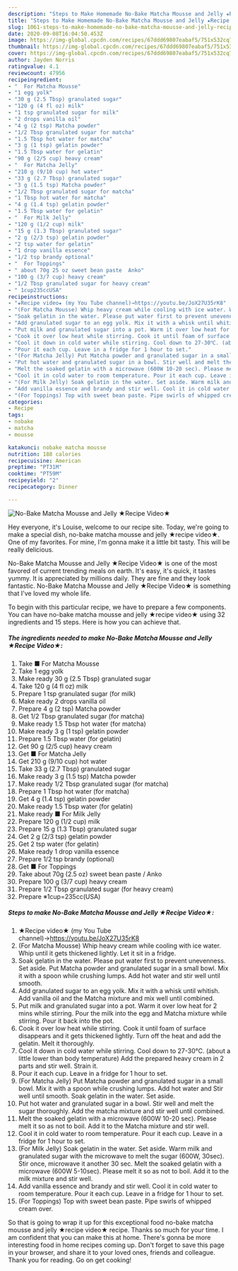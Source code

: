 ```yaml
---
description: "Steps to Make Homemade No-Bake Matcha Mousse and Jelly ★Recipe Video★"
title: "Steps to Make Homemade No-Bake Matcha Mousse and Jelly ★Recipe Video★"
slug: 1061-steps-to-make-homemade-no-bake-matcha-mousse-and-jelly-recipe-video
date: 2020-09-08T16:04:50.453Z
image: https://img-global.cpcdn.com/recipes/67ddd69807eabaf5/751x532cq70/no-bake-matcha-mousse-and-jelly-★recipe-video★-recipe-main-photo.jpg
thumbnail: https://img-global.cpcdn.com/recipes/67ddd69807eabaf5/751x532cq70/no-bake-matcha-mousse-and-jelly-★recipe-video★-recipe-main-photo.jpg
cover: https://img-global.cpcdn.com/recipes/67ddd69807eabaf5/751x532cq70/no-bake-matcha-mousse-and-jelly-★recipe-video★-recipe-main-photo.jpg
author: Jayden Norris
ratingvalue: 4.1
reviewcount: 47956
recipeingredient:
- "  For Matcha Mousse"
- "1 egg yolk"
- "30 g (2.5 Tbsp) granulated sugar"
- "120 g (4 fl oz) milk"
- "1 tsp granulated sugar for milk"
- "2 drops vanilla oil"
- "4 g (2 tsp) Matcha powder"
- "1/2 Tbsp granulated sugar for matcha"
- "1.5 Tbsp hot water for matcha"
- "3 g (1 tsp) gelatin powder"
- "1.5 Tbsp water for gelatin"
- "90 g (2/5 cup) heavy cream"
- "  For Matcha Jelly"
- "210 g (9/10 cup) hot water"
- "33 g (2.7 Tbsp) granulated sugar"
- "3 g (1.5 tsp) Matcha powder"
- "1/2 Tbsp granulated sugar for matcha"
- "1 Tbsp hot water for matcha"
- "4 g (1.4 tsp) gelatin powder"
- "1.5 Tbsp water for gelatin"
- "  For Milk Jelly"
- "120 g (1/2 cup) milk"
- "15 g (1.3 Tbsp) granulated sugar"
- "2 g (2/3 tsp) gelatin powder"
- "2 tsp water for gelatin"
- "1 drop vanilla essence"
- "1/2 tsp brandy optional"
- "  For Toppings"
- " about 70g 25 oz sweet bean paste  Anko"
- "100 g (3/7 cup) heavy cream"
- "1/2 Tbsp granulated sugar for heavy cream"
- " 1cup235ccUSA"
recipeinstructions:
- "★Recipe video★ (my You Tube channel)→https://youtu.be/JoX27U35rK8"
- "(For Matcha Mousse) Whip heavy cream while cooling with ice water. Whip until it gets thickened lightly. Let it sit in a fridge."
- "Soak gelatin in the water. Please put water first to prevent unevenness. Set aside. Put Matcha powder and granulated sugar in a small bowl. Mix it with a spoon while crushing lumps. Add hot water and stir well until smooth."
- "Add granulated sugar to an egg yolk. Mix it with a whisk until whitish. Add vanilla oil and the Matcha mixture and mix well until combined."
- "Put milk and granulated sugar into a pot. Warm it over low heat for 2 mins while stirring. Pour the milk into the egg and Matcha mixture while stirring. Pour it back into the pot."
- "Cook it over low heat while stirring. Cook it until foam of surface disappears and it gets thickened lightly. Turn off the heat and add the gelatin. Melt it thoroughly."
- "Cool it down in cold water while stirring. Cool down to 27-30℃. (about a little lower than body temperature) Add the prepared heavy cream in 2 parts and stir well. Strain it."
- "Pour it each cup. Leave in a fridge for 1 hour to set."
- "(For Matcha Jelly) Put Matcha powder and granulated sugar in a small bowl. Mix it with a spoon while crushing lumps. Add hot water and Stir well until smooth. Soak gelatin in the water. Set aside."
- "Put hot water and granulated sugar in a bowl. Stir well and melt the sugar thoroughly. Add the matcha mixture and stir well until combined."
- "Melt the soaked gelatin with a microwave (600W 10-20 sec). Please melt it so as not to boil. Add it to the Matcha mixture and stir well."
- "Cool it in cold water to room temperature. Pour it each cup. Leave in a fridge for 1 hour to set."
- "(For Milk Jelly) Soak gelatin in the water. Set aside. Warm milk and granulated sugar with the microwave to melt the sugar (600W, 30sec). Stir once, microwave it another 30 sec. Melt the soaked gelatin with a microwave (600W 5-10sec). Please melt it so as not to boil. Add it to the milk mixture and stir well."
- "Add vanilla essence and brandy and stir well. Cool it in cold water to room temperature. Pour it each cup. Leave in a fridge for 1 hour to set."
- "(For Toppings) Top with sweet bean paste. Pipe swirls of whipped cream over."
categories:
- Recipe
tags:
- nobake
- matcha
- mousse

katakunci: nobake matcha mousse 
nutrition: 188 calories
recipecuisine: American
preptime: "PT31M"
cooktime: "PT59M"
recipeyield: "2"
recipecategory: Dinner

---
```



![No-Bake Matcha Mousse and Jelly ★Recipe Video★](https://img-global.cpcdn.com/recipes/67ddd69807eabaf5/751x532cq70/no-bake-matcha-mousse-and-jelly-★recipe-video★-recipe-main-photo.jpg)

Hey everyone, it's Louise, welcome to our recipe site. Today, we're going to make a special dish, no-bake matcha mousse and jelly ★recipe video★. One of my favorites. For mine, I'm gonna make it a little bit tasty. This will be really delicious.

No-Bake Matcha Mousse and Jelly ★Recipe Video★ is one of the most favored of current trending meals on earth. It's easy, it's quick, it tastes yummy. It is appreciated by millions daily. They are fine and they look fantastic. No-Bake Matcha Mousse and Jelly ★Recipe Video★ is something that I've loved my whole life.




To begin with this particular recipe, we have to prepare a few components. You can have no-bake matcha mousse and jelly ★recipe video★ using 32 ingredients and 15 steps. Here is how you can achieve that.

<!--inarticleads1-->

##### The ingredients needed to make No-Bake Matcha Mousse and Jelly ★Recipe Video★:

1. Take  ■ For Matcha Mousse
1. Take 1 egg yolk
1. Make ready 30 g (2.5 Tbsp) granulated sugar
1. Take 120 g (4 fl oz) milk
1. Prepare 1 tsp granulated sugar (for milk)
1. Make ready 2 drops vanilla oil
1. Prepare 4 g (2 tsp) Matcha powder
1. Get 1/2 Tbsp granulated sugar (for matcha)
1. Make ready 1.5 Tbsp hot water (for matcha)
1. Make ready 3 g (1 tsp) gelatin powder
1. Prepare 1.5 Tbsp water (for gelatin)
1. Get 90 g (2/5 cup) heavy cream
1. Get  ■ For Matcha Jelly
1. Get 210 g (9/10 cup) hot water
1. Take 33 g (2.7 Tbsp) granulated sugar
1. Make ready 3 g (1.5 tsp) Matcha powder
1. Make ready 1/2 Tbsp granulated sugar (for matcha)
1. Prepare 1 Tbsp hot water (for matcha)
1. Get 4 g (1.4 tsp) gelatin powder
1. Make ready 1.5 Tbsp water (for gelatin)
1. Make ready  ■ For Milk Jelly
1. Prepare 120 g (1/2 cup) milk
1. Prepare 15 g (1.3 Tbsp) granulated sugar
1. Get 2 g (2/3 tsp) gelatin powder
1. Get 2 tsp water (for gelatin)
1. Make ready 1 drop vanilla essence
1. Prepare 1/2 tsp brandy (optional)
1. Get  ■ For Toppings
1. Take  about 70g (2.5 oz) sweet bean paste / Anko
1. Prepare 100 g (3/7 cup) heavy cream
1. Prepare 1/2 Tbsp granulated sugar (for heavy cream)
1. Prepare  ※1cup=235cc(USA)




<!--inarticleads2-->

##### Steps to make No-Bake Matcha Mousse and Jelly ★Recipe Video★:

1. ★Recipe video★ (my You Tube channel)→https://youtu.be/JoX27U35rK8
1. (For Matcha Mousse) Whip heavy cream while cooling with ice water. Whip until it gets thickened lightly. Let it sit in a fridge.
1. Soak gelatin in the water. Please put water first to prevent unevenness. Set aside. Put Matcha powder and granulated sugar in a small bowl. Mix it with a spoon while crushing lumps. Add hot water and stir well until smooth.
1. Add granulated sugar to an egg yolk. Mix it with a whisk until whitish. Add vanilla oil and the Matcha mixture and mix well until combined.
1. Put milk and granulated sugar into a pot. Warm it over low heat for 2 mins while stirring. Pour the milk into the egg and Matcha mixture while stirring. Pour it back into the pot.
1. Cook it over low heat while stirring. Cook it until foam of surface disappears and it gets thickened lightly. Turn off the heat and add the gelatin. Melt it thoroughly.
1. Cool it down in cold water while stirring. Cool down to 27-30℃. (about a little lower than body temperature) Add the prepared heavy cream in 2 parts and stir well. Strain it.
1. Pour it each cup. Leave in a fridge for 1 hour to set.
1. (For Matcha Jelly) Put Matcha powder and granulated sugar in a small bowl. Mix it with a spoon while crushing lumps. Add hot water and Stir well until smooth. Soak gelatin in the water. Set aside.
1. Put hot water and granulated sugar in a bowl. Stir well and melt the sugar thoroughly. Add the matcha mixture and stir well until combined.
1. Melt the soaked gelatin with a microwave (600W 10-20 sec). Please melt it so as not to boil. Add it to the Matcha mixture and stir well.
1. Cool it in cold water to room temperature. Pour it each cup. Leave in a fridge for 1 hour to set.
1. (For Milk Jelly) Soak gelatin in the water. Set aside. Warm milk and granulated sugar with the microwave to melt the sugar (600W, 30sec). Stir once, microwave it another 30 sec. Melt the soaked gelatin with a microwave (600W 5-10sec). Please melt it so as not to boil. Add it to the milk mixture and stir well.
1. Add vanilla essence and brandy and stir well. Cool it in cold water to room temperature. Pour it each cup. Leave in a fridge for 1 hour to set.
1. (For Toppings) Top with sweet bean paste. Pipe swirls of whipped cream over.




So that is going to wrap it up for this exceptional food no-bake matcha mousse and jelly ★recipe video★ recipe. Thanks so much for your time. I am confident that you can make this at home. There's gonna be more interesting food in home recipes coming up. Don't forget to save this page in your browser, and share it to your loved ones, friends and colleague. Thank you for reading. Go on get cooking!
